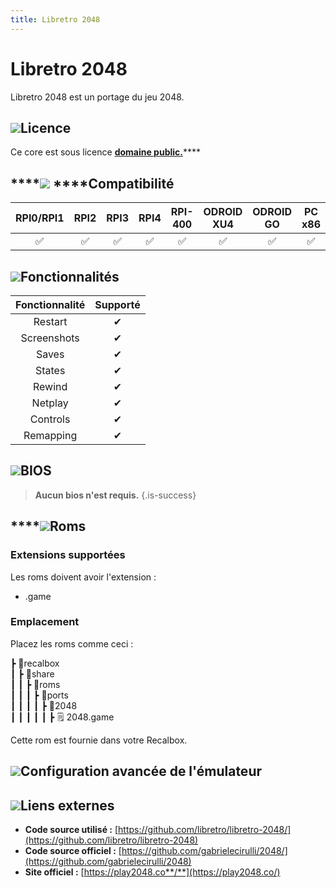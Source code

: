 ```yaml
---
title: Libretro 2048
---
```


# Libretro 2048

Libretro 2048 est un portage du jeu 2048.

## ![](/migration-images/emulateurs/ports/2048/gerald-g-parchment-background-or-border-5.svg)Licence

Ce core est sous licence [**domaine public.**](https://github.com/libretro/libretro-2048/blob/master/COPYING)\*\*\*\*

## \*\*\*\*![](/migration-images/emulateurs/ports/2048/compatibility.png) ****Compatibilité

| RPI0/RPI1 | RPI2 | RPI3 | RPI4 | RPI-400 | ODROID XU4 | ODROID GO | PC x86 | PC X86\_64 |
| :---: | :---: | :---: | :---: | :---: | :---: | :---: | :---: | :---: |
| ✅ | ✅ | ✅ | ✅ | ✅ | ✅ | ✅ | ✅ | ✅ |

## ![](/migration-images/emulateurs/ports/2048/cogwheel-145804_640.png)Fonctionnalités

| Fonctionnalité | Supporté |
| :---: | :---: |
| Restart | ✔ |
| Screenshots | ✔ |
| Saves | ✔ |
| States | ✔ |
| Rewind | ✔ |
| Netplay | ✔ |
| Controls | ✔ |
| Remapping | ✔ |

## ![](/migration-images/emulateurs/ports/2048/tqfp32.svg)BIOS


>**Aucun bios n'est requis.**
{.is-success}

## \*\*\*\*![](/migration-images/emulateurs/ports/2048/rom-30098_640.png)**Roms**

### **Extensions supportées**

Les roms doivent avoir l'extension :

* .game

### **Emplacement**

Placez les roms comme ceci : 

┣ 📁recalbox  
┃ ┣ 📁share  
┃ ┃ ┣ 📁roms  
┃ ┃ ┃ ┣ 📁ports  
┃ ┃ ┃ ┃ ┣ 📁2048  
┃ ┃ ┃ ┃ ┃ ┣ 🗒 2048.game  

Cette rom est fournie dans votre Recalbox.

## ![](/migration-images/emulateurs/ports/2048/hammer-28636_640.png)Configuration avancée de l'émulateur

###  <a id="options-du-core"></a>

## ![](/migration-images/emulateurs/ports/2048/kisspng-web-development-world-wide-web-computer-icons-webs-world-wide-web-icon-png-5ab05c24477216.4540070115215073642927.png)**Liens externes**

* **Code source utilisé :** [https://github.com/libretro/libretro-2048/](https://github.com/libretro/libretro-2048)
* **Code source officiel :** [https://github.com/gabrielecirulli/2048/](https://github.com/gabrielecirulli/2048)
* **Site officiel :** [https://play2048.co**/**](https://play2048.co/)​

